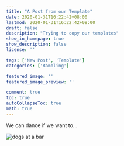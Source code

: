 ```yaml
---
title: "A Post from our Template"
date: 2020-01-31T16:22:42+08:00
lastmod: 2020-01-31T16:22:42+08:00
draft: false
description: "Trying to copy our templates"
show_in_homepage: true
show_description: false
license: ''

tags: ['New Post', 'Template']
categories: ['Rambling']

featured_image: ''
featured_image_preview: ''

comment: true
toc: true
autoCollapseToc: true
math: true
---
```


We can dance if we want to...

![dogs at a bar](https://media.giphy.com/media/PvZ2jLjFofH4Q/giphy.gif)

<!--more-->
